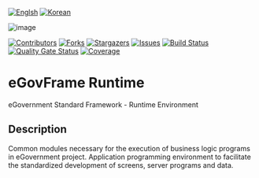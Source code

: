 [![Englsh][language-en-shield]](README.md) 
[![Korean][language-kr-shield]](README.kr.md)

![image](https://user-images.githubusercontent.com/1613812/125195363-365a7d00-e290-11eb-92b5-6cfd5266962e.png)

[![Contributors][contributors-shield]][contributors-url]
[![Forks][forks-shield]][forks-url]
[![Stargazers][stars-shield]][stars-url]
[![Issues][issues-shield]][issues-url]
[![Build Status][build-status-shield]][build-status-url]
[![Quality Gate Status][quality-gate-status-shield]][quality-gate-status-url]
[![Coverage][coverage-shield]][coverage-url]

<!-- ABOUT THE PROJECT -->
# eGovFrame Runtime

eGovernment Standard Framework - Runtime Environment

## Description

Common modules necessary for the execution of business logic programs in eGovernment project. Application programming environment to facilitate the standardized development of screens, server programs and data.

<!-- MARKDOWN LINKS & IMAGES -->
[language-kr-shield]: https://img.shields.io/badge/language-Korean-blue.svg?style=for-the-badge
[language-en-shield]: https://img.shields.io/badge/language-English-red.svg?style=for-the-badge

[contributors-shield]: https://img.shields.io/github/contributors/openlenalab/egovframe-runtime.svg?style=for-the-badge
[contributors-url]: https://github.com/openlenalab/egovframe-runtime/graphs/contributors
[forks-shield]: https://img.shields.io/github/forks/openlenalab/egovframe-runtime.svg?style=for-the-badge
[forks-url]: https://github.com/openlenalab/egovframe-runtime/network/members
[stars-shield]: https://img.shields.io/github/stars/openlenalab/egovframe-runtime.svg?style=for-the-badge
[stars-url]: https://github.com/openlenalab/egovframe-runtime/stargazers
[issues-shield]: https://img.shields.io/github/issues/openlenalab/egovframe-runtime.svg?style=for-the-badge
[issues-url]: https://github.com/openlenalab/egovframe-runtime/issues
[license-shield]: https://img.shields.io/github/license/openlenalab/egovframe-runtime.svg?style=for-the-badge
[license-url]: https://github.com/openlenalab/egovframe-runtime/blob/master/LICENSE.txt

[build-status-shield]: https://travis-ci.com/openlenalab/egovframe-runtime.svg?style=for-the-badge
[build-status-url]: https://travis-ci.com/openlenalab/egovframe-runtime
[quality-gate-status-shield]: https://sonarcloud.io/api/project_badges/measure?project=openlenalab_egovframe-runtime&metric=alert_status
[quality-gate-status-url]: https://sonarcloud.io/dashboard?id=openlenalab_egovframe-runtime
[coverage-shield]: https://sonarcloud.io/api/project_badges/measure?project=openlenalab_egovframe-runtime&metric=coverage
[coverage-url]: https://sonarcloud.io/dashboard?id=openlenalab_egovframe-runtime


